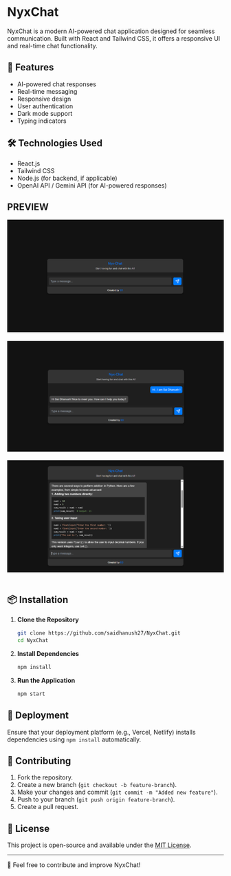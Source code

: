 # NyxChat

NyxChat is a modern AI-powered chat application designed for seamless communication. Built with React and Tailwind CSS, it offers a responsive UI and real-time chat functionality.

## 🚀 Features
- AI-powered chat responses
- Real-time messaging
- Responsive design
- User authentication
- Dark mode support
- Typing indicators

## 🛠️ Technologies Used
- React.js
- Tailwind CSS
- Node.js (for backend, if applicable)
- OpenAI API / Gemini API (for AI-powered responses)


## PREVIEW
![NyxChat Preview](https://github.com/saidhanush27/NyxChat/blob/0016201119437340eb3178cad36dd6e1f2b0f945/NyxChat%20Images/1.png)<br><br>
![](https://github.com/saidhanush27/NyxChat/blob/0016201119437340eb3178cad36dd6e1f2b0f945/NyxChat%20Images/2.png)<br><br>
![](https://github.com/saidhanush27/NyxChat/blob/0016201119437340eb3178cad36dd6e1f2b0f945/NyxChat%20Images/3.png)<br><br>



## 📦 Installation

1. **Clone the Repository**
   ```sh
   git clone https://github.com/saidhanush27/NyxChat.git
   cd NyxChat
   ```

2. **Install Dependencies**
   ```sh
   npm install
   ```

3. **Run the Application**
   ```sh
   npm start
   ```

## 🚀 Deployment
Ensure that your deployment platform (e.g., Vercel, Netlify) installs dependencies using `npm install` automatically.

## 🤝 Contributing
1. Fork the repository.
2. Create a new branch (`git checkout -b feature-branch`).
3. Make your changes and commit (`git commit -m "Added new feature"`).
4. Push to your branch (`git push origin feature-branch`).
5. Create a pull request.

## 📜 License
This project is open-source and available under the [MIT License](LICENSE).

---
💬 Feel free to contribute and improve NyxChat!

